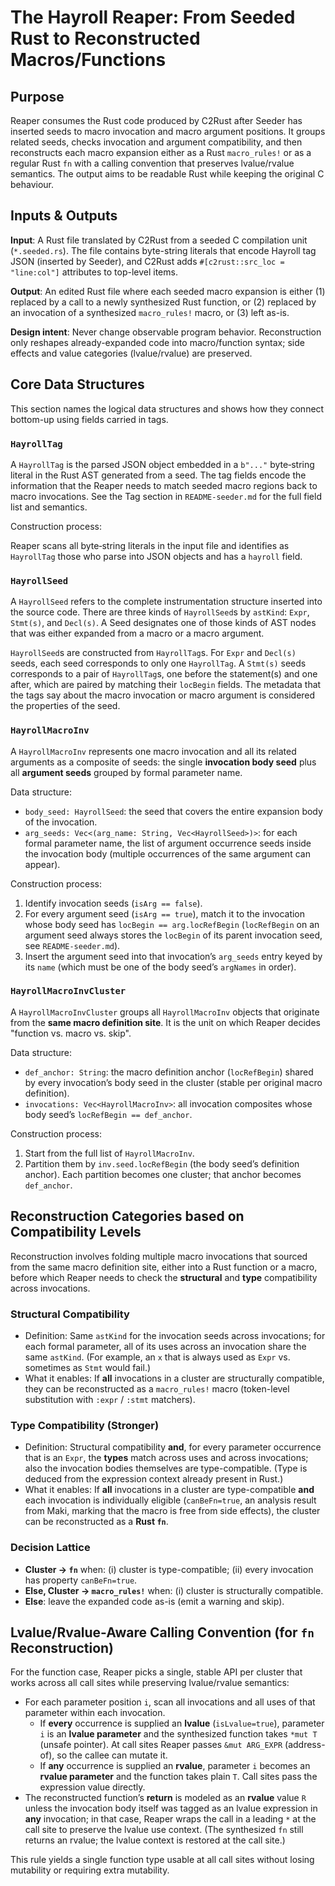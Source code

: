 # The Hayroll Reaper: From Seeded Rust to Reconstructed Macros/Functions

## Purpose

Reaper consumes the Rust code produced by C2Rust after Seeder has inserted seeds to macro invocation and macro argument positions. It groups related seeds, checks invocation and argument compatibility, and then reconstructs each macro expansion either as a Rust `macro_rules!` or as a regular Rust `fn` with a calling convention that preserves lvalue/rvalue semantics. The output aims to be readable Rust while keeping the original C behaviour.

## Inputs & Outputs

**Input**: A Rust file translated by C2Rust from a seeded C compilation unit (`*.seeded.rs`). The file contains byte-string literals that encode Hayroll tag JSON (inserted by Seeder), and C2Rust adds `#[c2rust::src_loc = "line:col"]` attributes to top-level items.

**Output**: An edited Rust file where each seeded macro expansion is either (1) replaced by a call to a newly synthesized Rust function, or (2) replaced by an invocation of a synthesized `macro_rules!` macro, or (3) left as-is.

**Design intent**: Never change observable program behavior. Reconstruction only reshapes already-expanded code into macro/function syntax; side effects and value categories (lvalue/rvalue) are preserved.

## Core Data Structures

This section names the logical data structures and shows how they connect bottom-up using fields carried in tags. 

### `HayrollTag`

A `HayrollTag` is the parsed JSON object embedded in a `b"..."` byte‑string literal in the Rust AST generated from a seed. The tag fields encode the information that the Reaper needs to match seeded macro regions back to macro invocations. See the Tag section in `README-seeder.md` for the full field list and semantics. 

Construction process:

Reaper scans all byte‑string literals in the input file and identifies as `HayrollTag` those who parse into JSON objects and has a `hayroll` field.

### `HayrollSeed`

A `HayrollSeed` refers to the complete instrumentation structure inserted into the source code. There are three kinds of `HayrollSeed`s by `astKind`: `Expr`, `Stmt(s)`, and `Decl(s)`. A Seed designates one of those kinds of AST nodes that was either expanded from a macro or a macro argument.

`HayrollSeed`s are constructed from `HayrollTag`s. For `Expr` and `Decl(s)` seeds, each seed corresponds to only one `HayrollTag`. A `Stmt(s)` seeds corresponds to a pair of `HayrollTag`s, one before the statement(s) and one after, which are paired by matching their `locBegin` fields. The metadata that the tags say about the macro invocation or macro argument is considered the properties of the seed.

### `HayrollMacroInv`

A `HayrollMacroInv` represents one macro invocation and all its related arguments as a composite of seeds: the single **invocation body seed** plus all **argument seeds** grouped by formal parameter name.

Data structure:

- `body_seed: HayrollSeed`: the seed that covers the entire expansion body of the invocation.
- `arg_seeds: Vec<(arg_name: String, Vec<HayrollSeed>)>`: for each formal parameter name, the list of argument occurrence seeds inside the invocation body (multiple occurrences of the same argument can appear).

Construction process:

1. Identify invocation seeds (`isArg == false`).
2. For every argument seed (`isArg == true`), match it to the invocation whose body seed has `locBegin == arg.locRefBegin` (`locRefBegin` on an argument seed always stores the `locBegin` of its parent invocation seed, see `README-seeder.md`).
3. Insert the argument seed into that invocation’s `arg_seeds` entry keyed by its `name` (which must be one of the body seed’s `argNames` in order).

### `HayrollMacroInvCluster`

A `HayrollMacroInvCluster` groups all `HayrollMacroInv` objects that originate from the **same macro definition site**. It is the unit on which Reaper decides "function vs. macro vs. skip".

Data structure:

- `def_anchor: String`: the macro definition anchor (`locRefBegin`) shared by every invocation’s body seed in the cluster (stable per original macro definition).
- `invocations: Vec<HayrollMacroInv>`: all invocation composites whose body seed’s `locRefBegin == def_anchor`.

Construction process:

1. Start from the full list of `HayrollMacroInv`.
2. Partition them by `inv.seed.locRefBegin` (the body seed’s definition anchor). Each partition becomes one cluster; that anchor becomes `def_anchor`.

## Reconstruction Categories based on Compatibility Levels

Reconstruction involves folding multiple macro invocations that sourced from the same macro definition site, either into a Rust function or a macro, before which Reaper needs to check the **structural** and **type** compatibility across invocations.

### Structural Compatibility

- Definition: Same `astKind` for the invocation seeds across invocations; for each formal parameter, all of its uses across an invocation share the same `astKind`. (For example, an `x` that is always used as `Expr` vs. sometimes as `Stmt` would fail.)
- What it enables: If **all** invocations in a cluster are structurally compatible, they can be reconstructed as a `macro_rules!` macro (token-level substitution with `:expr` / `:stmt` matchers).

### Type Compatibility (Stronger)

- Definition: Structural compatibility **and**, for every parameter occurrence that is an `Expr`, the **types** match across uses and across invocations; also the invocation bodies themselves are type-compatible. (Type is deduced from the expression context already present in Rust.)
- What it enables: If **all** invocations in a cluster are type-compatible **and** each invocation is individually eligible (`canBeFn=true`, an analysis result from Maki, marking that the macro is free from side effects), the cluster can be reconstructed as a **Rust `fn`**.

### Decision Lattice

- **Cluster -> `fn`** when: (i) cluster is type-compatible; (ii) every invocation has property `canBeFn=true`.
- **Else, Cluster -> `macro_rules!`** when: (i) cluster is structurally compatible.
- **Else**: leave the expanded code as-is (emit a warning and skip).

## Lvalue/Rvalue-Aware Calling Convention (for `fn` Reconstruction)

For the function case, Reaper picks a single, stable API per cluster that works across all call sites while preserving lvalue/rvalue semantics:

- For each parameter position `i`, scan all invocations and all uses of that parameter within each invocation.
  - If **every** occurrence is supplied an **lvalue** (`isLvalue=true`), parameter `i` is an **lvalue parameter** and the synthesized function takes `*mut T` (unsafe pointer). At call sites Reaper passes `&mut ARG_EXPR` (address-of), so the callee can mutate it.
  - If **any** occurrence is supplied an **rvalue**, parameter `i` becomes an **rvalue parameter** and the function takes plain `T`. Call sites pass the expression value directly.
- The reconstructed function’s **return** is modeled as an **rvalue** value `R` unless the invocation body itself was tagged as an lvalue expression in **any** invocation; in that case, Reaper wraps the call in a leading `*` at the call site to preserve the lvalue use context. (The synthesized `fn` still returns an rvalue; the lvalue context is restored at the call site.)

This rule yields a single function type usable at all call sites without losing mutability or requiring extra mutability.
